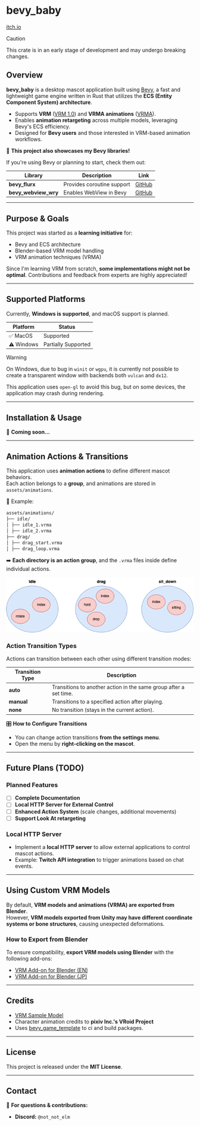 # bevy_baby

[itch.io](https://notelm.itch.io/bevy-baby)

> [!CAUTION]
> This crate is in an early stage of development and may undergo breaking changes.

## Overview

**bevy_baby** is a desktop mascot application built using [Bevy](https://github.com/bevyengine/bevy), a fast and
lightweight game engine written in Rust that utilizes the **ECS (Entity Component System) architecture**.

- Supports **VRM** ([VRM 1.0](https://vrm.dev/en/vrm1/)) and **VRMA animations** ([VRMA](https://vrm.dev/en/vrma/)).
- Enables **animation retargeting** across multiple models, leveraging Bevy's ECS efficiency.
- Designed for **Bevy users** and those interested in VRM-based animation workflows.

🚀 **This project also showcases my Bevy libraries!**

If you're using Bevy or planning to start, check them out:

| Library              | Description                | Link                                                       |
|----------------------|----------------------------|------------------------------------------------------------|
| **bevy_flurx**       | Provides coroutine support | [GitHub](https://github.com/not-elm/bevy_flurx)            | 
| **bevy_webview_wry** | Enables WebView in Bevy    | [GitHub](https://github.com/not-elm/bevy_webview_projects) |

---

## Purpose & Goals

This project was started as a **learning initiative** for:

- Bevy and ECS architecture
- Blender-based VRM model handling
- VRM animation techniques (VRMA)

Since I'm learning VRM from scratch, **some implementations might not be optimal**. Contributions and feedback from
experts are highly appreciated!

---

## Supported Platforms

Currently, **Windows is supported**, and macOS support is planned.

| Platform   | Status              |
|------------|---------------------|
| ✅ MacOS    | Supported           |
| ⚠️ Windows | Partially Supported |

> [!WARNING]
> On Windows, due to bug in `winit` or `wgpu`,
> it is currently not possible to create a transparent window with backends both `vulcan` and `dx12`.
>
>This application uses `open-gl` to avoid this bug, but on some devices, the application may crash during rendering.

---

## Installation & Usage

🚧 **Coming soon...**

---

## Animation Actions & Transitions

This application uses **animation actions** to define different mascot behaviors.  
Each action belongs to a **group**, and animations are stored in `assets/animations`.

📂 Example:

```
assets/animations/
├── idle/
│ ├── idle_1.vrma
│ ├── idle_2.vrma
├── drag/
│ ├── drag_start.vrma
│ ├── drag_loop.vrma
```

➡️ **Each directory is an action group**, and the `.vrma` files inside define individual actions.

![action_group](./docs/action_group.drawio.png)

### Action Transition Types

Actions can transition between each other using different transition modes:

| Transition Type | Description                                                       |
|-----------------|-------------------------------------------------------------------|
| **auto**        | Transitions to another action in the same group after a set time. |
| **manual**      | Transitions to a specified action after playing.                  |
| **none**        | No transition (stays in the current action).                      |

🎛️ **How to Configure Transitions**

- You can change action transitions **from the settings menu**.
- Open the menu by **right-clicking on the mascot**.

---

## Future Plans (TODO)

### Planned Features

- [ ] **Complete Documentation**
- [ ] **Local HTTP Server for External Control**
- [ ] **Enhanced Action System** (scale changes, additional movements)
- [ ] **Support Look At retargeting**

### Local HTTP Server

- Implement a **local HTTP server** to allow external applications to control mascot actions.
- Example: **Twitch API integration** to trigger animations based on chat events.

---

## Using Custom VRM Models

By default, **VRM models and animations (VRMA) are exported from Blender**.  
However, **VRM models exported from Unity may have different coordinate systems or bone structures**, causing unexpected
deformations.

### How to Export from Blender

To ensure compatibility, **export VRM models using Blender** with the following add-ons:

- [VRM Add-on for Blender (EN)](https://vrm-addon-for-blender.info/en/)
- [VRM Add-on for Blender (JP)](https://vrm-addon-for-blender.info/jp/)

---

## Credits

- [VRM Sample Model](https://vroid.pixiv.help/hc/ja/articles/4402394424089-AvatarSample-A-Z)
- Character animation credits to **pixiv Inc.'s VRoid Project**
- Uses [bevy_game_template](https://github.com/NiklasEi/bevy_game_template) to ci and build packages.

---

## License

This project is released under the **MIT License**.

---

## Contact

📢 **For questions & contributions:**

- **Discord:** `@not_not_elm`